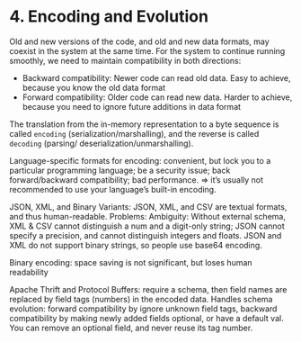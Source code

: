 # 4. Encoding and Evolution
Old and new versions of the code, and old and new data formats, may coexist in the system at the same time. For the system to continue running smoothly, we need to maintain compatibility in both directions:
- Backward compatibility: Newer code can read old data. Easy to achieve, because you know the old data format
- Forward compatibility: Older code can read new data. Harder to achieve, because you need to ignore future additions in data format

The translation from the in-memory representation to a byte sequence is called `encoding` (serialization/marshalling), and the reverse is called `decoding` (parsing/ deserialization/unmarshalling).

Language-specific formats for encoding: convenient, but lock you to a particular programming language; be a security issue; back forward/backward compatibility; bad performance. => it’s usually not recommended to use your language’s built-in encoding. 

JSON, XML, and Binary Variants: JSON, XML, and CSV are textual formats, and thus human-readable. Problems: Ambiguity: Without external schema, XML & CSV cannot distinguish a num and a digit-only string; JSON cannot specify a precision, and cannot distinguish integers and floats. JSON and XML do not support binary strings, so people use base64 encoding. 

Binary encoding: space saving is not significant, but loses human readability

Apache Thrift and Protocol Buffers: require a schema, then field names are replaced by field tags (numbers) in the encoded data. Handles schema evolution: forward compatibility by ignore unknown field tags, backward compatibility by making newly added fields optional, or have a default val. You can remove an optional field, and never reuse its tag number. 







































